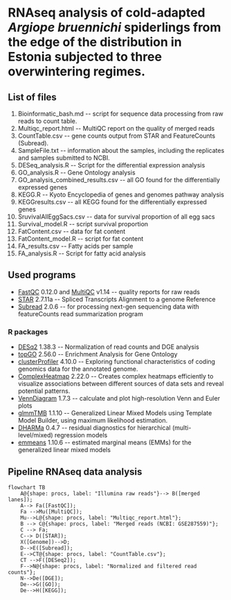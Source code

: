 # RNAseq analysis of cold-adapted _Argiope bruennichi_ spiderlings from the edge of the distribution in Estonia subjected to three overwintering regimes.

## List of files 

1. Bioinformatic_bash.md -- script for sequence data processing from raw reads to count table.
2. Multiqc_report.html -- MultiQC report on the quality of merged reads
3. CountTable.csv -- gene counts output from STAR and FeatureCounts (Subread).
4. SampleFile.txt -- information about the samples, including the replicates and samples submitted to NCBI.
5. DESeq_analysis.R -- Script for the differential expression analysis
6. GO_analysis.R -- Gene Ontology analysis
7. GO_analysis_combined_results.csv -- all GO found for the differentially expressed genes
8. KEGG.R -- Kyoto Encyclopedia of genes and genomes pathway analysis
9. KEGGresults.csv -- all KEGG found for the differentially expressed genes
10. SruvivalAllEggSacs.csv -- data for survival proportion of all egg sacs
11. Survival_model.R -- script survival proportion
12. FatContent.csv -- data for fat content
13. FatContent_model.R -- script for fat content 
14. FA_results.csv -- Fatty acids per sample 
15. FA_analysis.R -- Script for fatty acid analysis 

## Used programs 

- [FastQC](https://www.bioinformatics.babraham.ac.uk/projects/fastqc/) 0.12.0 and [MultiQC](https://github.com/MultiQC/MultiQC) v1.14 -- quality reports for raw reads
- [STAR](https://github.com/alexdobin/STAR) 2.7.11a -- Spliced Transcripts Alignment to a genome Reference
- [Subread](https://github.com/ShiLab-Bioinformatics/subread) 2.0.6 -- for processing next-gen sequencing data with featureCounts read summarization program

### R packages 
- [DESq2](https://genomebiology.biomedcentral.com/articles/10.1186/s13059-014-0550-8) 1.38.3 -- Normalization of read counts and DGE analysis
- [topGO](https://bioconductor.org/packages/release/bioc/html/topGO.html) 2.56.0 -- Enrichment Analysis for Gene Ontology
- [clusterProfiler](https://bioconductor.org/packages/release/bioc/html/clusterProfiler.html) 4.10.0 -- Exploring functional characteristics of coding genomics data for the annotated genome.
- [ComplexHeatmap](https://bioconductor.org/packages/release/bioc/html/ComplexHeatmap.html) 2.22.0 -- Creates complex heatmaps efficiently to visualize associations between different sources of data sets and reveal potential patterns.
- [VennDiagram](https://cran.r-project.org/web/packages/VennDiagram/index.html) 1.7.3 --  calculate and plot high-resolution Venn and Euler plots
- [glmmTMB](https://cran.r-project.org/web/packages/glmmTMB/index.html) 1.1.10 -- Generalized Linear Mixed Models using Template Model Builder, using maximum likelihood estimation. 
- [DHARMa](https://cran.r-project.org/web/packages/DHARMa/index.html) 0.4.7 -- residual diagnostics for hierarchical (multi-level/mixed) regression models
- [emmeans](https://cran.r-project.org/web/packages/emmeans/index.html) 1.10.6 -- estimated marginal means (EMMs) for the generalized linear mixed models

## Pipeline RNAseq data analysis

```mermaid
flowchart TB
    A@{shape: procs, label: "Illumina raw reads"}--> B([merged lanes]);
    A--> Fa([FastQC]);
    Fa -->Mu([MultiQC]);
    Mu-->L@{shape: procs, label: "Multiqc_report.html"};
    B --> C@{shape: procs, label: "Merged reads (NCBI: GSE287559)"};
    C --> Fa;
    C--> D([STAR]);
    X([Genome])-->D;
    D-->E([Subread]);
    E-->CT@{shape: procs, label: "CountTable.csv"};
    CT -->F([DESeq2]);
    F-->N@{shape: procs, label: "Normalized and filtered read counts"};
    N-->De([DGE]);
    De-->G([GO]);
    De-->H([KEGG]);    
```






